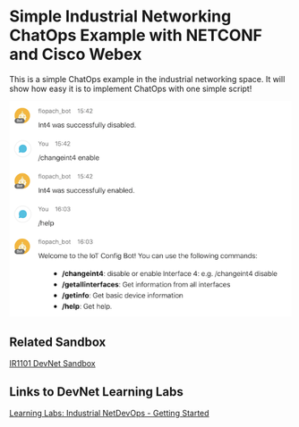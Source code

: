 Simple Industrial Networking ChatOps Example with NETCONF and Cisco Webex
=====================================

This is a simple ChatOps example in the industrial networking space. It will show how easy it is to implement ChatOps with one simple script!

![](images/webex-bot.png)

## Related Sandbox

[IR1101 DevNet Sandbox](https://devnetsandbox.cisco.com/RM/Diagram/Index/a2046279-a193-4d22-87b3-abcfee9569a6?diagramType=Topology)

## Links to DevNet Learning Labs

[Learning Labs: Industrial NetDevOps - Getting Started](https://developer.cisco.com/learning/modules/industrial-netdevops)